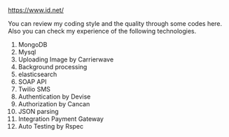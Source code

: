 https://www.id.net/

You can review my coding style and the quality through some codes here. 
Also you can check my experience of the following technologies.

1. MongoDB
2. Mysql
3. Uploading Image by Carrierwave
4. Background processing
5. elasticsearch
6. SOAP API
7. Twilio SMS
8. Authentication by Devise
9. Authorization by Cancan
10. JSON parsing
11. Integration Payment Gateway
12. Auto Testing by Rspec
